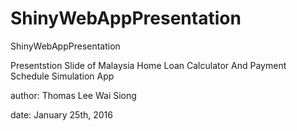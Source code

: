 # ShinyWebAppPresentation
ShinyWebAppPresentation

Presentstion Slide of Malaysia Home Loan Calculator And Payment Schedule Simulation App

author: Thomas Lee Wai Siong

date: January 25th, 2016
